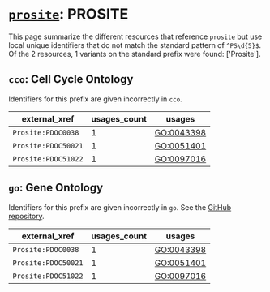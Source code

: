 # [`prosite`](https://bioregistry.io/prosite): PROSITE

This page summarize the different resources that reference `prosite`
but use local unique identifiers that do not match the standard pattern of
`^PS\d{5}$`. Of the 2 resources,
1 variants on the standard prefix were found: ['Prosite'].

## `cco`: Cell Cycle Ontology

Identifiers for this prefix are given incorrectly in `cco`.

| external_xref       |   usages_count | usages                                                  |
|---------------------|----------------|---------------------------------------------------------|
| `Prosite:PDOC0038`  |              1 | [GO:0043398](http://purl.obolibrary.org/obo/GO_0043398) |
| `Prosite:PDOC50021` |              1 | [GO:0051401](http://purl.obolibrary.org/obo/GO_0051401) |
| `Prosite:PDOC51022` |              1 | [GO:0097016](http://purl.obolibrary.org/obo/GO_0097016) |

## `go`: Gene Ontology

Identifiers for this prefix are given incorrectly in `go`. See the [GitHub repository](https://github.com/geneontology/go-ontology).

| external_xref       |   usages_count | usages                                                  |
|---------------------|----------------|---------------------------------------------------------|
| `Prosite:PDOC0038`  |              1 | [GO:0043398](http://purl.obolibrary.org/obo/GO_0043398) |
| `Prosite:PDOC50021` |              1 | [GO:0051401](http://purl.obolibrary.org/obo/GO_0051401) |
| `Prosite:PDOC51022` |              1 | [GO:0097016](http://purl.obolibrary.org/obo/GO_0097016) |

